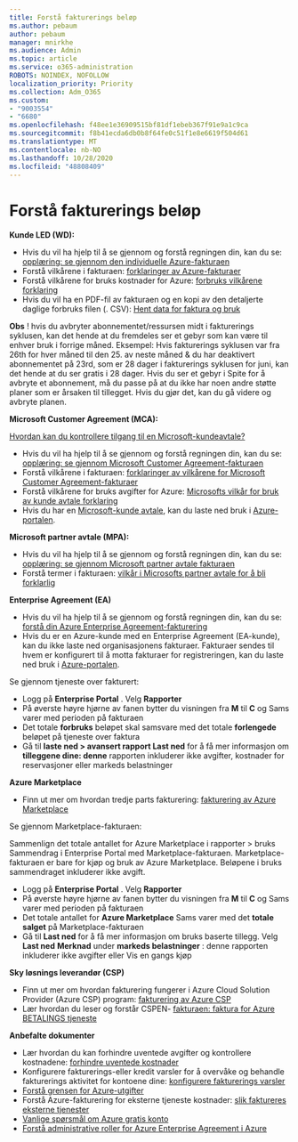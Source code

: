 ```yaml
---
title: Forstå fakturerings beløp
ms.author: pebaum
author: pebaum
manager: mnirkhe
ms.audience: Admin
ms.topic: article
ms.service: o365-administration
ROBOTS: NOINDEX, NOFOLLOW
localization_priority: Priority
ms.collection: Adm_O365
ms.custom:
- "9003554"
- "6680"
ms.openlocfilehash: f48ee1e36909515bf81df1ebeb367f91e9a1c9ca
ms.sourcegitcommit: f8b41ecda6db0b8f64fe0c51f1e8e6619f504d61
ms.translationtype: MT
ms.contentlocale: nb-NO
ms.lasthandoff: 10/28/2020
ms.locfileid: "48808409"
---
```

# <a name="understand-billing-amount"></a>Forstå fakturerings beløp

**Kunde LED (WD):**

- Hvis du vil ha hjelp til å se gjennom og forstå regningen din, kan du se: [opplæring: se gjennom den individuelle Azure-fakturaen](https://docs.microsoft.com/azure/cost-management-billing/understand/review-individual-bill?WT.mc_id=Portal-Microsoft_Azure_Support)
- Forstå vilkårene i fakturaen: [forklaringer av Azure-fakturaer](https://docs.microsoft.com/azure/cost-management-billing/understand/understand-invoice?WT.mc_id=Portal-Microsoft_Azure_Support)
- Forstå vilkårene for bruks kostnader for Azure: [forbruks vilkårene forklaring](https://docs.microsoft.com/azure/cost-management-billing/understand/understand-usage?WT.mc_id=Portal-Microsoft_Azure_Support)
- Hvis du vil ha en PDF-fil av fakturaen og en kopi av den detaljerte daglige forbruks filen (. CSV): [Hent data for faktura og bruk](https://docs.microsoft.com/azure/billing/billing-download-azure-invoice-daily-usage-date?WT.mc_id=Portal-Microsoft_Azure_Support)

**Obs** ! hvis du avbryter abonnementet/ressursen midt i fakturerings syklusen, kan det hende at du fremdeles ser et gebyr som kan være til enhver bruk i forrige måned. Eksempel: Hvis fakturerings syklusen var fra 26th for hver måned til den 25. av neste måned & du har deaktivert abonnementet på 23rd, som er 28 dager i fakturerings syklusen for juni, kan det hende at du ser gratis i 28 dager. Hvis du ser et gebyr i Spite for å avbryte et abonnement, må du passe på at du ikke har noen andre støtte planer som er årsaken til tillegget. Hvis du gjør det, kan du gå videre og avbryte planen.

**Microsoft Customer Agreement (MCA):**

[Hvordan kan du kontrollere tilgang til en Microsoft-kundeavtale?](https://docs.microsoft.com/azure/cost-management-billing/manage/download-azure-invoice-daily-usage-date?WT.mc_id=Portal-Microsoft_Azure_Support#check-access-to-a-microsoft-customer-agreement)

- Hvis du vil ha hjelp til å se gjennom og forstå regningen din, kan du se: [opplæring: se gjennom Microsoft Customer Agreement-fakturaen](https://docs.microsoft.com/azure/cost-management-billing/understand/review-customer-agreement-bill?WT.mc_id=Portal-Microsoft_Azure_Support)
- Forstå vilkårene i fakturaen: [forklaringer av vilkårene for Microsoft Customer Agreement-fakturaer](https://docs.microsoft.com/azure/cost-management-billing/understand/mca-understand-your-invoice?WT.mc_id=Portal-Microsoft_Azure_Support)
- Forstå vilkårene for bruks avgifter for Azure: [Microsofts vilkår for bruk av kunde avtale forklaring](https://docs.microsoft.com/azure/cost-management-billing/understand/mca-understand-your-usage?WT.mc_id=Portal-Microsoft_Azure_Support)
- Hvis du har en [Microsoft-kunde avtale](https://docs.microsoft.com/azure/cost-management-billing/manage/download-azure-invoice-daily-usage-date?WT.mc_id=Portal-Microsoft_Azure_Support#check-access-to-a-microsoft-customer-agreement), kan du laste ned bruk i [Azure-portalen](https://portal.azure.com/).

**Microsoft partner avtale (MPA):**

- Hvis du vil ha hjelp til å se gjennom og forstå regningen din, kan du se: [opplæring: se gjennom Microsoft partner avtale fakturaen](https://docs.microsoft.com/azure/cost-management-billing/understand/review-partner-agreement-bill?WT.mc_id=Portal-Microsoft_Azure_Support)
- Forstå termer i fakturaen: [vilkår i Microsofts partner avtale for å bli forklarlig](https://docs.microsoft.com/azure/cost-management-billing/understand/mpa-invoice-terms?WT.mc_id=Portal-Microsoft_Azure_Support)

**Enterprise Agreement (EA)**

- Hvis du vil ha hjelp til å se gjennom og forstå regningen din, kan du se: [forstå din Azure Enterprise Agreement-fakturering](https://docs.microsoft.com/azure/cost-management-billing/understand/review-enterprise-agreement-bill?WT.mc_id=Portal-Microsoft_Azure_Support)
- Hvis du er en Azure-kunde med en Enterprise Agreement (EA-kunde), kan du ikke laste ned organisasjonens fakturaer. Fakturaer sendes til hvem er konfigurert til å motta fakturaer for registreringen, kan du laste ned bruk i [Azure-portalen](https://portal.azure.com/).

Se gjennom tjeneste over fakturert:

- Logg på **Enterprise Portal** . Velg **Rapporter**
- På øverste høyre hjørne av fanen bytter du visningen fra **M** til **C** og Sams varer med perioden på fakturaen
- Det totale **forbruks** beløpet skal samsvare med det totale **forlengede** beløpet på tjeneste over faktura
- Gå til **laste ned > avansert rapport Last ned** for å få mer informasjon om **tilleggene dine: denne** rapporten inkluderer ikke avgifter, kostnader for reservasjoner eller markeds belastninger

**Azure Marketplace**

- Finn ut mer om hvordan tredje parts fakturering: [fakturering av Azure Marketplace](https://docs.microsoft.com/azure/billing/billing-understand-your-azure-marketplace-charges?WT.mc_id=Portal-Microsoft_Azure_Support)

Se gjennom Marketplace-fakturaen:

Sammenlign det totale antallet for Azure Marketplace i rapporter > bruks Sammendrag i Enterprise Portal med Marketplace-fakturaen. Marketplace-fakturaen er bare for kjøp og bruk av Azure Marketplace. Beløpene i bruks sammendraget inkluderer ikke avgift.

- Logg på **Enterprise Portal** . Velg **Rapporter**
- På øverste høyre hjørne av fanen bytter du visningen fra **M** til **C** og Sams varer med perioden på fakturaen
- Det totale antallet for **Azure Marketplace** Sams varer med det **totale salget** på Marketplace-fakturaen
- Gå til **Last ned** for å få mer informasjon om bruks baserte tillegg. Velg **Last ned** **Merknad** under **markeds belastninger** : denne rapporten inkluderer ikke avgifter eller Vis en gangs kjøp

**Sky løsnings leverandør (CSP)**

- Finn ut mer om hvordan fakturering fungerer i Azure Cloud Solution Provider (Azure CSP) program: [fakturering av Azure CSP](https://docs.microsoft.com/azure/cloud-solution-provider/billing/azure-csp-billing-overview?WT.mc_id=Portal-Microsoft_Azure_Support)
- Lær hvordan du leser og forstår CSPEN- [fakturaen: faktura for Azure BETALINGS tjeneste](https://docs.microsoft.com/azure/cloud-solution-provider/billing/azure-csp-invoice?WT.mc_id=Portal-Microsoft_Azure_Support)

**Anbefalte dokumenter**

- Lær hvordan du kan forhindre uventede avgifter og kontrollere kostnadene: [forhindre uventede kostnader](https://docs.microsoft.com/azure/cost-management-billing/manage/getting-started?WT.mc_id=Portal-Microsoft_Azure_Support)
- Konfigurere fakturerings-eller kredit varsler for å overvåke og behandle fakturerings aktivitet for kontoene dine: [konfigurere fakturerings varsler](https://docs.microsoft.com/azure/cost-management-billing/costs/cost-mgt-alerts-monitor-usage-spending?WT.mc_id=Portal-Microsoft_Azure_Support)
- [Forstå grensen for Azure-utgifter](https://docs.microsoft.com/azure/cost-management-billing/manage/spending-limit?WT.mc_id=Portal-Microsoft_Azure_Support)
- Forstå Azure-fakturering for eksterne tjeneste kostnader: [slik faktureres eksterne tjenester](https://docs.microsoft.com/azure/cost-management-billing/understand/understand-azure-marketplace-charges?WT.mc_id=Portal-Microsoft_Azure_Support)
- [Vanlige spørsmål om Azure gratis konto](https://azure.microsoft.com/free/free-account-faq/)
- [Forstå administrative roller for Azure Enterprise Agreement i Azure](https://docs.microsoft.com/azure/cost-management-billing/manage/understand-ea-roles?WT.mc_id=Portal-Microsoft_Azure_Support)